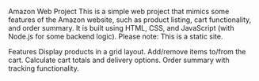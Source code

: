 Amazon Web Project
This is a simple web project that mimics some features of the Amazon website, such as product listing, cart functionality, and order summary. It is built using HTML, CSS, and JavaScript (with Node.js for some backend logic). Please note: This is a static site.

Features
Display products in a grid layout.
Add/remove items to/from the cart.
Calculate cart totals and delivery options.
Order summary with tracking functionality.
